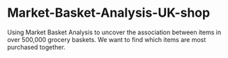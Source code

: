 # Market-Basket-Analysis-UK-shop

Using Market Basket Analysis to uncover the association between items in over 500,000 grocery baskets. We want to find which items are most purchased together.

